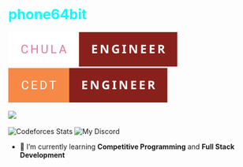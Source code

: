 <h1 align="left" style="color:cyan;">phone64bit</h1>

![Chula](https://raw.githubusercontent.com/CEDT-Chula/For-The-Cedt-Badge/9158fba08249df3322bb7e08b5b41ab7633fc62a/badges/chula-engineer.svg) ![CEDT](https://raw.githubusercontent.com/CEDT-Chula/For-The-Cedt-Badge/9158fba08249df3322bb7e08b5b41ab7633fc62a/badges/cedt-engineer.svg)

<img src="https://i.pinimg.com/564x/65/34/c3/6534c3e6376bdbaaebfe83dee66f5fbb.jpg" width=30%>

![Codeforces Stats](https://codeforces-readme-stats.vercel.app/api/card?username=phone64bit) 
![My Discord](https://discord-readme-badge.vercel.app/api?id=371998522666516481)

- 🌱 I’m currently learning **Competitive Programming** and **Full Stack Development**


